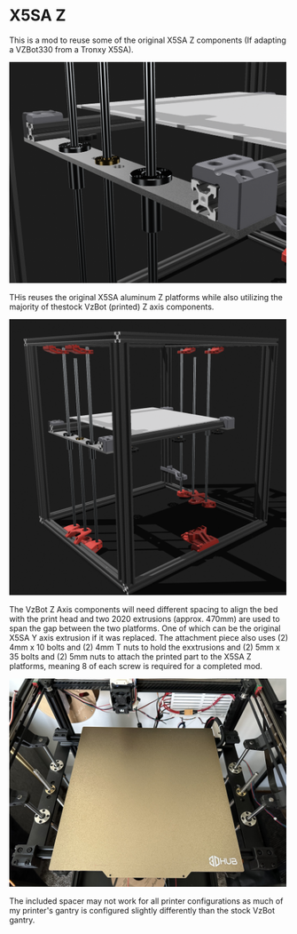 # X5SA Z
This is a mod to reuse some of the original X5SA Z components (If adapting a VZBot330 from a Tronxy X5SA).

<img src="./X5SA_Z_Close.png" alt="Printed Part" width="500">

THis reuses the original X5SA aluminum Z platforms while also utilizing the majority of thestock VzBot (printed) Z axis components.

<img src="./X5SA_Z_Full.png" alt="Full Bed System" width="500">

The VzBot Z Axis components will need different spacing to align the bed with the print head and two 2020 extrusions (approx. 470mm) are used to span the gap between the two platforms. One of which can be the original X5SA Y axis extrusion if it was replaced. The attachment piece also uses (2) 4mm x 10 bolts and (2) 4mm T nuts to hold the exxtrusions and (2) 5mm x 35 bolts and (2) 5mm nuts to attach the printed part to the X5SA Z platforms, meaning 8 of each screw is required for a completed mod.


<img src="./IMG_3615.jpeg" alt="Picture of completed mod" width="500">


The included spacer may not work for all printer configurations as much of my printer's gantry is configured slightly differently than the stock VzBot gantry.
